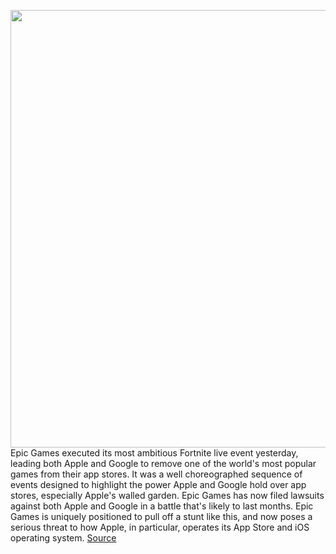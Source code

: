 <img src='https://cdn.vox-cdn.com/thumbor/hOzeHuFE8lUhLZMrJ6qzV2fjg1Y=/0x0:2040x1360/1200x675/filters:focal(857x517:1183x843)/cdn.vox-cdn.com/uploads/chorus_image/image/67203871/acastro_200813_4147_gatedGardens_0001.0.0.jpg' width='700px' /><br/>
Epic Games executed its most ambitious Fortnite live event yesterday, leading both Apple and Google to remove one of the world's most popular games from their app stores. It was a well choreographed sequence of events designed to highlight the power Apple and Google hold over app stores, especially Apple's walled garden. Epic Games has now filed lawsuits against both Apple and Google in a battle that's likely to last months. Epic Games is uniquely positioned to pull off a stunt like this, and now poses a serious threat to how Apple, in particular, operates its App Store and iOS operating system.
<a href='https://www.theverge.com/2020/8/14/21368651/apple-fortnite-ios-app-store-ban-lawsuit-epic-games-payments'> Source <a/>